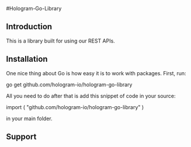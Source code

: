 #Hologram-Go-Library

## Introduction
This is a library built for using our REST APIs.


## Installation

One nice thing about Go is how easy it is to work with packages.
First, run:

go get github.com/hologram-io/hologram-go-library

All you need to do after that is add this snippet of code in your source:

import (
	<your other imports go here>
	"github.com/hologram-io/hologram-go-library"
	<your other imports go here>
)

in your main folder.

## Support

